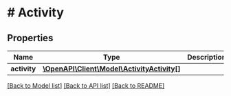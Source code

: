 # # Activity

## Properties

Name | Type | Description | Notes
------------ | ------------- | ------------- | -------------
**activity** | [**\OpenAPI\Client\Model\ActivityActivity[]**](ActivityActivity.md) |  | [optional]

[[Back to Model list]](../../README.md#models) [[Back to API list]](../../README.md#endpoints) [[Back to README]](../../README.md)
